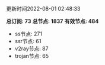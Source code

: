 更新时间2022-08-01 02:48:33

**总订阅: 73**
**总节点: 1837**
**有效节点: 484**
- ss节点: 271
- ssr节点: 61
- v2ray节点: 87
- trojan节点: 65

